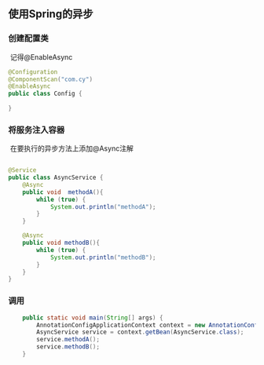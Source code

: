 ## 使用Spring的异步

### 创建配置类

​	记得@EnableAsync

```java
@Configuration
@ComponentScan("com.cy")
@EnableAsync
public class Config {
    
}

```

### 将服务注入容器

​	在要执行的异步方法上添加@Async注解

```java

@Service
public class AsyncService {
    @Async
    public void  methodA(){
        while (true) {
            System.out.println("methodA");
        }
    }

    @Async
    public void methodB(){
        while (true) {
            System.out.println("methodB");
        }
    }
}

```

### 调用

```java
    public static void main(String[] args) {
        AnnotationConfigApplicationContext context = new AnnotationConfigApplicationContext(Config.class);
        AsyncService service = context.getBean(AsyncService.class);
        service.methodA();
        service.methodB();
    }
```

